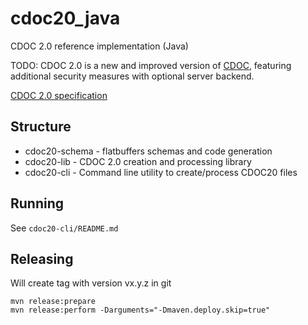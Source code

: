 # cdoc20_java

CDOC 2.0 reference implementation (Java)

TODO: CDOC 2.0 is a new and improved version of [CDOC](https://github.com/open-eid/cdoc4j), featuring additional 
security measures with optional server backend.

[CDOC 2.0 specification](https://overleaf.cloud.cyber.ee/project/61f2b8994efa0a0086c3329d)

## Structure

- cdoc20-schema - flatbuffers schemas and code generation
- cdoc20-lib    - CDOC 2.0 creation and processing library
- cdoc20-cli    - Command line utility to create/process CDOC20 files

## Running

See `cdoc20-cli/README.md`

## Releasing

Will create tag with version vx.y.z in git
```
mvn release:prepare
mvn release:perform -Darguments="-Dmaven.deploy.skip=true"
```


